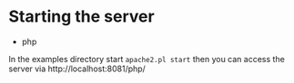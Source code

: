 # Starting the server


* php


In the examples directory start `apache2.pl start`
then you can access the server via http://localhost:8081/php/


